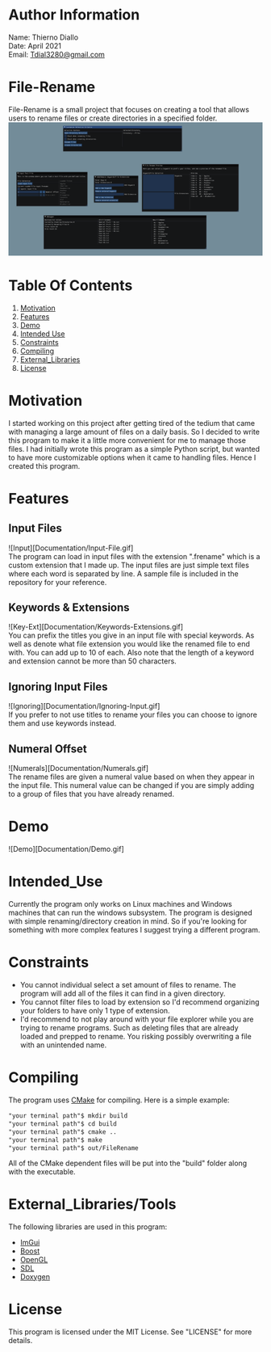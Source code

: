 # Author Information
Name: Thierno Diallo  
Date: April 2021  
Email: Tdial3280@gmail.com  

# File-Rename
File-Rename is a small project that focuses on creating a tool that allows users to rename files or create
directories in a specified folder.  
![Screenshot](Documentation/Screenshot.png)  


# Table Of Contents
1. [Motivation](#Motivation)
2. [Features](#Features)
3. [Demo](#Demo)
4. [Intended Use](#Intended_Use)
5. [Constraints](#Constraints)
6. [Compiling](#Compiling)  
7. [External_Libraries](#External_Libraries/Tools)  
8. [License](#License)



# Motivation
I started working on this project after getting tired of the tedium that came with managing a large amount
of files on a daily basis. So I decided to write this program to make it a little more convenient for me to
manage those files. I had initially wrote this program as a simple Python script, but wanted to have more
customizable options when it came to handling files. Hence I created this program.    


# Features
## Input Files
![Input][Documentation/Input-File.gif]  
The program can load in input files with the extension ".frename" which is a custom extension that I made up. The input
files are just simple text files where each word is separated by line. A sample file is included in the repository for your
reference.

## Keywords & Extensions
![Key-Ext][Documentation/Keywords-Extensions.gif]  
You can prefix the titles you give in an input file with special keywords. As well as denote what file extension you would
like the renamed file to end with. You can add up to 10 of each. Also note that the length of a keyword and extension cannot
be more than 50 characters.

## Ignoring Input Files
![Ignoring][Documentation/Ignoring-Input.gif]  
If you prefer to not use titles to rename your files you can choose to ignore them and use keywords instead.

## Numeral Offset
![Numerals][Documentation/Numerals.gif]  
The rename files are given a numeral value based on when they appear in the input file. This numeral value can be changed
if you are simply adding to a group of files that you have already renamed.

# Demo
![Demo][Documentation/Demo.gif]  

# Intended_Use
Currently the program only works on Linux machines and Windows machines that can run the windows subsystem.
The program is designed with simple renaming/directory creation in mind. So if you're looking for something
with more complex features I suggest trying a different program.

# Constraints
- You cannot individual select a set amount of files to rename. The program will add all of the files it can find
in a given directory.  
- You cannot filter files to load by extension so I'd recommend organizing your folders to have only 1 type of extension.  
- I'd recommend to not play around with your file explorer while you are trying to rename programs. Such as deleting files that
are already loaded and prepped to rename. You risking possibly overwriting a file with an unintended name. 

# Compiling
The program uses [CMake](https://cmake.org/) for compiling. Here is a simple example:
````
"your terminal path"$ mkdir build
"your terminal path"$ cd build
"your terminal path"$ cmake ..  
"your terminal path"$ make  
"your terminal path"$ out/FileRename  
````
All of the CMake dependent files will be put into the "build" folder along with the executable.  


# External_Libraries/Tools
The following libraries are used in this program:  
- [ImGui](https://github.com/ocornut/imgui)  
- [Boost](https://www.boost.org/)  
- [OpenGL](https://www.opengl.org//)  
- [SDL](https://www.libsdl.org/)
- [Doxygen](https://www.doxygen.nl/index.html)


# License
This program is licensed under the MIT License. See "LICENSE" for more details.
